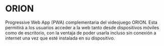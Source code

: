 # ORION
Progressive Web App (PWA) complementaria del videojuego ORION. Esta permitirá a los usuarios acceder a la web tanto desde dispositivos móviles como de escritorio, con la ventaja de poder usarla incluso sin conexión a internet una vez que esté instalada en su dispositivo.

